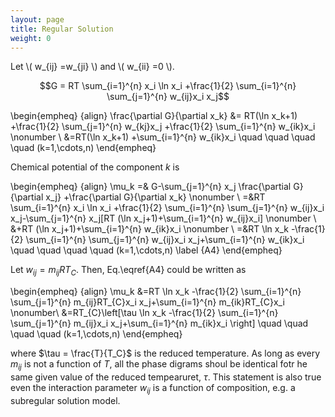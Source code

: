```yaml
---
layout: page
title: Regular Solution
weight: 0
---
```


Let \\( w_{ij} =w_{ji} \\) and \\( w_{ii} =0 \\).

$$G = RT \sum_{i=1}^{n} x_i \ln x_i +\frac{1}{2} \sum_{i=1}^{n} \sum_{j=1}^{n} w_{ij}x_i x_j$$

\begin{empheq}  {align}
\frac{\partial G}{\partial x_k} &= RT(\ln x_k+1) +\frac{1}{2} \sum_{j=1}^{n} w_{kj}x_j +\frac{1}{2} \sum_{i=1}^{n} w_{ik}x_i \nonumber \\
&=RT(\ln x_k+1) +\sum_{i=1}^{n} w_{ik}x_i \quad \quad \quad \quad (k=1,\cdots,n)
\end{empheq}

Chemical potential of the component $k$ is

\begin{empheq} {align}
\mu_k =& G-\sum_{j=1}^{n} x_j \frac{\partial G}{\partial x_j} +\frac{\partial G}{\partial x_k} \nonumber \\
=&RT \sum_{i=1}^{n} x_i \ln x_i +\frac{1}{2} \sum_{i=1}^{n} \sum_{j=1}^{n} w_{ij}x_i x_j-\sum_{j=1}^{n} x_j[RT (\ln x_j+1)+\sum_{i=1}^{n} w_{ij}x_i] \nonumber \\
&+RT (\ln x_j+1)+\sum_{i=1}^{n} w_{ik}x_i \nonumber \\
=&RT \ln x_k -\frac{1}{2} \sum_{i=1}^{n} \sum_{j=1}^{n} w_{ij}x_i x_j+\sum_{i=1}^{n} w_{ik}x_i \quad \quad \quad \quad (k=1,\cdots,n) \label {A4}
\end{empheq}

Let $w_{ij}=m_{ij}RT_{C}$. Then, Eq.\eqref{A4} could be written as

\begin{empheq}  {align}
\mu_k &=RT \ln x_k -\frac{1}{2} \sum_{i=1}^{n} \sum_{j=1}^{n} m_{ij}RT_{C}x_i x_j+\sum_{i=1}^{n} m_{ik}RT_{C}x_i \nonumber\\
&=RT_{C}\left[\tau \ln x_k -\frac{1}{2} \sum_{i=1}^{n} \sum_{j=1}^{n} m_{ij}x_i x_j+\sum_{i=1}^{n} m_{ik}x_i \right] \quad \quad \quad \quad (k=1,\cdots,n)
\end{empheq}


where $\tau = \frac{T}{T_C}$ is the reduced temperature. As long as every $m_{ij}$ is not a function of $T$, all the phase digrams shoul be identical fotr he same given value of the reduced tempearuret, $\tau$. This statement is also true even the interaction parameter $w_{ij}$ is a function of composition, e.g. a subregular solution model.
